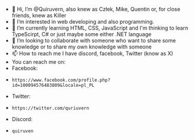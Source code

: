 - 👋 Hi, I’m @Quiruvern, also knew as Człek, Mike, Quentin or, for close friends, knew as Killer
- 👀 I’m interested in web developing and also programming. 
- 🌱 I’m currently learning HTML, CSS, JavaScript and I'm thinking to learn TypeScirpt, C# or just maybe some either .NET language
- 💞️ I’m looking to collaborate with someone who want to share some knowledge or to share my own knowledge with someone
- 📫 How to reach me I have discord, facebook, Twitter (know as X)
- You can reach me on:
-   Facebook:
-     https://www.facebook.com/profile.php?id=100094576483809&locale=pl_PL
-   Twitter:
-     https://twitter.com/quriuvern
-   Discord:
-     quiruven


<!---
Quiruvern/Quiruvern is a ✨ special ✨ repository because its `README.md` (this file) appears on your GitHub profile.
You can click the Preview link to take a look at your changes.
--->
